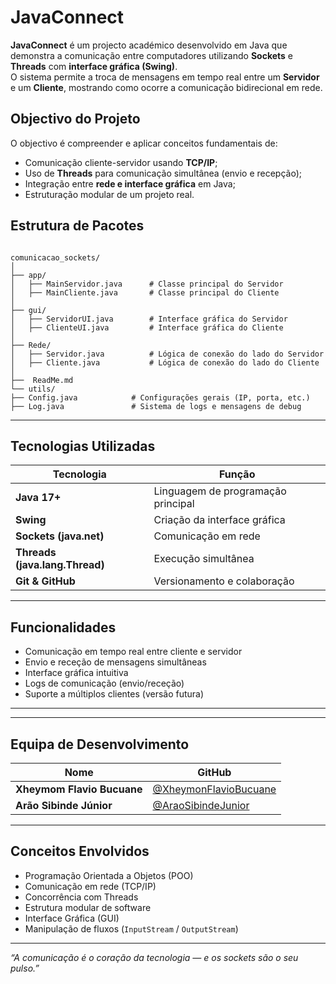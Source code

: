 #  JavaConnect

**JavaConnect** é um projecto académico desenvolvido em Java que demonstra a comunicação entre computadores utilizando **Sockets** e **Threads** com **interface gráfica (Swing)**.  
O sistema permite a troca de mensagens em tempo real entre um **Servidor** e um **Cliente**, mostrando como ocorre a comunicação bidirecional em rede.

##  Objectivo do Projeto

O objectivo é compreender e aplicar conceitos fundamentais de:
- Comunicação cliente-servidor usando **TCP/IP**;
- Uso de **Threads** para comunicação simultânea (envio e recepção);
- Integração entre **rede e interface gráfica** em Java;
- Estruturação modular de um projeto real.

##  Estrutura de Pacotes

````

comunicacao_sockets/
│
├── app/
│   ├── MainServidor.java      # Classe principal do Servidor
│   ├── MainCliente.java       # Classe principal do Cliente
│
├── gui/
│   ├── ServidorUI.java        # Interface gráfica do Servidor
│   ├── ClienteUI.java         # Interface gráfica do Cliente
│
├── Rede/
│   ├── Servidor.java          # Lógica de conexão do lado do Servidor
│   ├── Cliente.java           # Lógica de conexão do lado do Cliente
│
├──  ReadMe.md
└── utils/
├── Config.java            # Configurações gerais (IP, porta, etc.)
├── Log.java               # Sistema de logs e mensagens de debug

````

---

##  Tecnologias Utilizadas

| Tecnologia | Função |
|-------------|--------|
| **Java 17+** | Linguagem de programação principal |
| **Swing** | Criação da interface gráfica |
| **Sockets (java.net)** | Comunicação em rede |
| **Threads (java.lang.Thread)** | Execução simultânea |
| **Git & GitHub** | Versionamento e colaboração |

---

## Funcionalidades

- Comunicação em tempo real entre cliente e servidor  
- Envio e receção de mensagens simultâneas  
- Interface gráfica intuitiva  
- Logs de comunicação (envio/receção)  
- Suporte a múltiplos clientes (versão futura)  

---


---

## Equipa de Desenvolvimento

| Nome                       | GitHub                                                          |
| -------------------------- | --------------------------------------------------------------- |
| **Xheymom Flavio Bucuane** | [@XheymonFlavioBucuane](https://github.com/XheymonFlavioBucuane) |
| **Arão Sibinde Júnior**    | [@AraoSibindeJunior](https://github.com/AraoSibindeJr)       |

---

## Conceitos Envolvidos

* Programação Orientada a Objetos (POO)
* Comunicação em rede (TCP/IP)
* Concorrência com Threads
* Estrutura modular de software
* Interface Gráfica (GUI)
* Manipulação de fluxos (`InputStream` / `OutputStream`)

---
*“A comunicação é o coração da tecnologia — e os sockets são o seu pulso.”*


